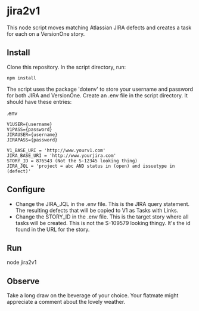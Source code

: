 # jira2v1

This node script moves matching Atlassian JIRA defects and creates a task for each on a VersionOne story.

## Install

Clone this repository. In the script directory, run: 

`npm install`

The script uses the package 'dotenv' to store your username and password for both JIRA and VersionOne. Create an .env file in the script directory. It should have these entries: 

.env
````
V1USER={username}
V1PASS={password}
JIRAUSER={username}
JIRAPASS={password}

V1_BASE_URI = 'http://www.yourv1.com'
JIRA_BASE_URI = 'http://www.yourjira.com'
STORY_ID = 876543 (Not the S-12345 looking thing)
JIRA_JQL = 'project = abc AND status in (open) and issuetype in (defect)'
````

## Configure

* Change the JIRA_JQL in the .env file. This is the JIRA query statement. The resulting defects that will be copied to V1 as Tasks with Links. 
* Change the STORY_ID in the .env file. This is the target story where all tasks will be created. This is not the S-109579 looking thingy. It's the id found in the URL for the story.


## Run 

node jira2v1

## Observe 

Take a long draw on the beverage of your choice. Your flatmate might appreciate a comment about the lovely weather.
